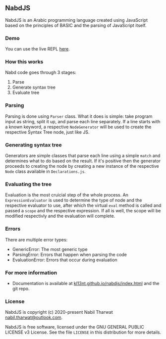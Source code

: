 ## NabdJS

NabdJS is an Arabic programming language created using JavaScript based on the principles of BASIC and the parsing of JavaScript itself.

### Demo

You can use the live REPL [here](/nabdjs/demo.html).

### How this works

Nabd code goes through 3 stages:

1.  Parse
2.  Generate syntax tree
3.  Evaluate tree

### Parsing

Parsing is done using `Parser` class. What it does is simple: take program input as string, split it up, and parse each line separately. If a line starts with a known keyword, a respective `NodeGenerator` will be used to create the respective Syntax Tree node, just like JS.

### Generating syntax tree

Generators are simple classes that parse each line using a simple `match` and determines what to do based on the result. If it's positive then the generator proceeds to creating the node by creating a new instance of the respective `Node` class available in `Declarations.js`.

### Evaluating the tree

Evaluation is the most cruicial step of the whole process. An `ExpressionEvaluator` is used to determine the type of node and the respective evaluator to use, after which the virtual `eval` method is called and passed a `scope` and the respective expression. If all is well, the scope will be modified respectivly and the evaluation will complete.

### Errors

There are multiple error types:

-   GenericError: The most generic type
-   ParsingError: Errors that happen when parsing the code
-   EvaluationError: Errors that occur during evaluation

### For more information

-   Documentation is available at [kl13nt.github.io/nabdjs/index.html](kl13nt.github.io/nabdjs/index.html) and the git repo.

### License

NabdJS is copyright (c) 2020-present Nabil Tharwat [nabil.tharwat@outlook.com](mailto:nabil.tharwat@outlook.com).

NabdJS is free software, licensed under the GNU GENERAL PUBLIC LICENSE v3 License. See the file `LICENSE` in this distribution for more details.
